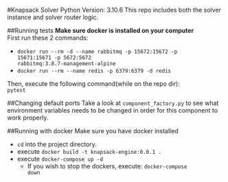#Knapsack Solver
Python Version: 3.10.6
This repo includes both the solver instance and solver router logic.<br>

##Running tests
<b>Make sure docker is installed on your computer<br></b>
First run these 2 commands:<br>
* <code>docker run --rm -d --name rabbitmq -p 15672:15672 -p 15671:15671 -p 5672:5672 rabbitmq:3.8.7-management-alpine</code><br>
* <code>docker run --rm --name redis -p 6379:6379 -d redis</code>

Then, execute the following command(while on the repo dir):<br>
<code>pytest</code>

##Changing default ports
Take a look at <code>component_factory.py</code> to see what environment variables needs to be changed in order for this component to work properly.

##Running with docker
Make sure you have docker installed
* <code>cd</code> into the project directory.
* execute <code>docker build -t knapsack-engine:0.0.1 .</code>
* execute <code>docker-compose up -d</code>
  * If you wish to stop the dockers, execute: <code>docker-compose down</code>